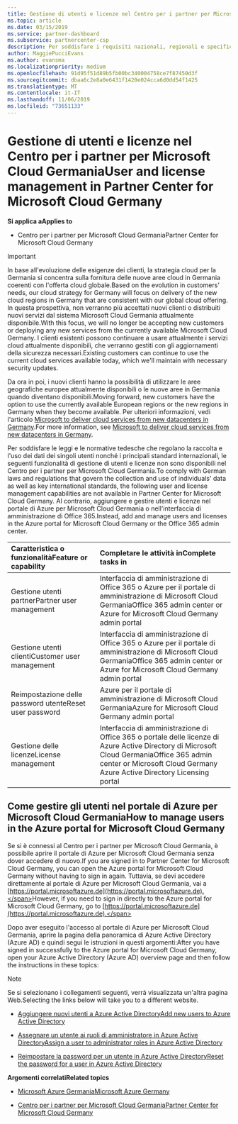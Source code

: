 ```yaml
---
title: Gestione di utenti e licenze nel Centro per i partner per Microsoft Cloud Germania | Centro per i partner per Microsoft Cloud Germania
ms.topic: article
ms.date: 03/15/2019
ms.service: partner-dashboard
ms.subservice: partnercenter-csp
description: Per soddisfare i requisiti nazionali, regionali e specifici del settore che regolano la raccolta e l'utilizzo dei dati dei singoli utenti, le funzionalità di gestione degli utenti non sono disponibili nel Centro per i partner per Microsoft Cloud Germania. Al contrario, aggiungere e gestire gli utenti nel portale di Azure per Microsoft Cloud Germania.
author: MaggiePucciEvans
ms.author: evansma
ms.localizationpriority: medium
ms.openlocfilehash: 91d95f51d89b5fb00bc340004758ce7f87450d3f
ms.sourcegitcommit: dbaa6c2e8a0e6431f1420e024cca6d0dd54f1425
ms.translationtype: MT
ms.contentlocale: it-IT
ms.lasthandoff: 11/06/2019
ms.locfileid: "73651133"
---
```

# <a name="user-and-license-management-in-partner-center-for-microsoft-cloud-germany"></a><span data-ttu-id="12ee1-104">Gestione di utenti e licenze nel Centro per i partner per Microsoft Cloud Germania</span><span class="sxs-lookup"><span data-stu-id="12ee1-104">User and license management in Partner Center for Microsoft Cloud Germany</span></span>

<span data-ttu-id="12ee1-105">**Si applica a**</span><span class="sxs-lookup"><span data-stu-id="12ee1-105">**Applies to**</span></span>

-  <span data-ttu-id="12ee1-106">Centro per i partner per Microsoft Cloud Germania</span><span class="sxs-lookup"><span data-stu-id="12ee1-106">Partner Center for Microsoft Cloud Germany</span></span>

> [!IMPORTANT]
> <span data-ttu-id="12ee1-107">In base all'evoluzione delle esigenze dei clienti, la strategia cloud per la Germania si concentra sulla fornitura delle nuove aree cloud in Germania coerenti con l'offerta cloud globale.</span><span class="sxs-lookup"><span data-stu-id="12ee1-107">Based on the evolution in customers' needs, our cloud strategy for Germany will focus on delivery of the new cloud regions in Germany that are consistent with our global cloud offering.</span></span> <span data-ttu-id="12ee1-108">In questa prospettiva, non verranno più accettati nuovi clienti o distribuiti nuovi servizi dal sistema Microsoft Cloud Germania attualmente disponibile.</span><span class="sxs-lookup"><span data-stu-id="12ee1-108">With this focus, we will no longer be accepting new customers or deploying any new services from the currently available Microsoft Cloud Germany.</span></span> <span data-ttu-id="12ee1-109">I clienti esistenti possono continuare a usare attualmente i servizi cloud attualmente disponibili, che verranno gestiti con gli aggiornamenti della sicurezza necessari.</span><span class="sxs-lookup"><span data-stu-id="12ee1-109">Existing customers can continue to use the current cloud services available today, which we'll maintain with necessary security updates.</span></span>
>  
> <span data-ttu-id="12ee1-110">Da ora in poi, i nuovi clienti hanno la possibilità di utilizzare le aree geografiche europee attualmente disponibili o le nuove aree in Germania quando diventano disponibili.</span><span class="sxs-lookup"><span data-stu-id="12ee1-110">Moving forward, new customers have the option to use the currently available European regions or the new regions in Germany when they become available.</span></span> <span data-ttu-id="12ee1-111">Per ulteriori informazioni, vedi l'articolo [Microsoft to deliver cloud services from new datacenters in Germany](https://news.microsoft.com/europe/2018/08/31/microsoft-to-deliver-cloud-services-from-new-datacentres-in-germany-in-2019-to-meet-evolving-customer-needs/).</span><span class="sxs-lookup"><span data-stu-id="12ee1-111">For more information, see [Microsoft to deliver cloud services from new datacenters in Germany](https://news.microsoft.com/europe/2018/08/31/microsoft-to-deliver-cloud-services-from-new-datacentres-in-germany-in-2019-to-meet-evolving-customer-needs/).</span></span>

<span data-ttu-id="12ee1-112">Per soddisfare le leggi e le normative tedesche che regolano la raccolta e l'uso dei dati dei singoli utenti nonché i principali standard internazionali, le seguenti funzionalità di gestione di utenti e licenze non sono disponibili nel Centro per i partner per Microsoft Cloud Germania.</span><span class="sxs-lookup"><span data-stu-id="12ee1-112">To comply with German laws and regulations that govern the collection and use of individuals' data as well as key international standards, the following user and license management capabilities are not available in Partner Center for Microsoft Cloud Germany.</span></span> <span data-ttu-id="12ee1-113">Al contrario, aggiungere e gestire utenti e licenze nel portale di Azure per Microsoft Cloud Germania o nell'interfaccia di amministrazione di Office 365.</span><span class="sxs-lookup"><span data-stu-id="12ee1-113">Instead, add and manage users and licenses in the Azure portal for Microsoft Cloud Germany or the Office 365 admin center.</span></span>

<span data-ttu-id="12ee1-114">Caratteristica o funzionalità</span><span class="sxs-lookup"><span data-stu-id="12ee1-114">Feature or capability</span></span> | <span data-ttu-id="12ee1-115">Completare le attività in</span><span class="sxs-lookup"><span data-stu-id="12ee1-115">Complete tasks in</span></span>
:--- | :---
<span data-ttu-id="12ee1-116">Gestione utenti partner</span><span class="sxs-lookup"><span data-stu-id="12ee1-116">Partner user management</span></span> | <span data-ttu-id="12ee1-117">Interfaccia di amministrazione di Office 365 o Azure per il portale di amministrazione di Microsoft Cloud Germania</span><span class="sxs-lookup"><span data-stu-id="12ee1-117">Office 365 admin center or Azure for Microsoft Cloud Germany admin portal</span></span>
<span data-ttu-id="12ee1-118">Gestione utenti clienti</span><span class="sxs-lookup"><span data-stu-id="12ee1-118">Customer user management</span></span> | <span data-ttu-id="12ee1-119">Interfaccia di amministrazione di Office 365 o Azure per il portale di amministrazione di Microsoft Cloud Germania</span><span class="sxs-lookup"><span data-stu-id="12ee1-119">Office 365 admin center or Azure for Microsoft Cloud Germany admin portal</span></span>
<span data-ttu-id="12ee1-120">Reimpostazione delle password utente</span><span class="sxs-lookup"><span data-stu-id="12ee1-120">Reset user password</span></span> | <span data-ttu-id="12ee1-121">Azure per il portale di amministrazione di Microsoft Cloud Germania</span><span class="sxs-lookup"><span data-stu-id="12ee1-121">Azure for Microsoft Cloud Germany admin portal</span></span>
<span data-ttu-id="12ee1-122">Gestione delle licenze</span><span class="sxs-lookup"><span data-stu-id="12ee1-122">License management</span></span> | <span data-ttu-id="12ee1-123">Interfaccia di amministrazione di Office 365 o portale delle licenze di Azure Active Directory di Microsoft Cloud Germania</span><span class="sxs-lookup"><span data-stu-id="12ee1-123">Office 365 admin center or Microsoft Cloud Germany Azure Active Directory Licensing portal</span></span>

## <a name="how-to-manage-users-in-the-azure-portal-for-microsoft-cloud-germany"></a><span data-ttu-id="12ee1-124">Come gestire gli utenti nel portale di Azure per Microsoft Cloud Germania</span><span class="sxs-lookup"><span data-stu-id="12ee1-124">How to manage users in the Azure portal for Microsoft Cloud Germany</span></span> 

<span data-ttu-id="12ee1-125">Se si è connessi al Centro per i partner per Microsoft Cloud Germania, è possibile aprire il portale di Azure per Microsoft Cloud Germania senza dover accedere di nuovo.</span><span class="sxs-lookup"><span data-stu-id="12ee1-125">If you are signed in to Partner Center for Microsoft Cloud Germany, you can open the Azure portal for Microsoft Cloud Germany without having to sign in again.</span></span> <span data-ttu-id="12ee1-126">Tuttavia, se devi accedere direttamente al portale di Azure per Microsoft Cloud Germania, vai a [https://portal.microsoftazure.de](https://portal.microsoftazure.de).</span><span class="sxs-lookup"><span data-stu-id="12ee1-126">However, if you need to sign in directly to the Azure portal for Microsoft Cloud Germany, go to [https://portal.microsoftazure.de](https://portal.microsoftazure.de).</span></span> 

<span data-ttu-id="12ee1-127">Dopo aver eseguito l'accesso al portale di Azure per Microsoft Cloud Germania, aprire la pagina della panoramica di Azure Active Directory (Azure AD) e quindi segui le istruzioni in questi argomenti:</span><span class="sxs-lookup"><span data-stu-id="12ee1-127">After you have signed in successfully to the Azure portal for Microsoft Cloud Germany, open your Azure Active Directory (Azure AD) overview page and then follow the instructions in these topics:</span></span>

> [!NOTE]  
> <span data-ttu-id="12ee1-128">Se si selezionano i collegamenti seguenti, verrà visualizzata un'altra pagina Web.</span><span class="sxs-lookup"><span data-stu-id="12ee1-128">Selecting the links below will take you to a different website.</span></span> 

-  [<span data-ttu-id="12ee1-129">Aggiungere nuovi utenti a Azure Active Directory</span><span class="sxs-lookup"><span data-stu-id="12ee1-129">Add new users to Azure Active Directory</span></span>](https://docs.microsoft.com/azure/active-directory/active-directory-users-create-azure-portal)

-  [<span data-ttu-id="12ee1-130">Assegnare un utente ai ruoli di amministratore in Azure Active Directory</span><span class="sxs-lookup"><span data-stu-id="12ee1-130">Assign a user to administrator roles in Azure Active Directory</span></span>](https://docs.microsoft.com/azure/active-directory/active-directory-users-assign-role-azure-portal)

-  [<span data-ttu-id="12ee1-131">Reimpostare la password per un utente in Azure Active Directory</span><span class="sxs-lookup"><span data-stu-id="12ee1-131">Reset the password for a user in Azure Active Directory</span></span>](https://docs.microsoft.com/azure/active-directory/active-directory-users-reset-password-azure-portal)

<span data-ttu-id="12ee1-132">**Argomenti correlati**</span><span class="sxs-lookup"><span data-stu-id="12ee1-132">**Related topics**</span></span>

-  [<span data-ttu-id="12ee1-133">Microsoft Azure Germania</span><span class="sxs-lookup"><span data-stu-id="12ee1-133">Microsoft Azure Germany</span></span>](https://azure.microsoft.com/global-infrastructure/germany/)

-  [<span data-ttu-id="12ee1-134">Centro per i partner per Microsoft Cloud Germania</span><span class="sxs-lookup"><span data-stu-id="12ee1-134">Partner Center for Microsoft Cloud Germany</span></span>](partner-center-for-microsoft-cloud-germany.md)


